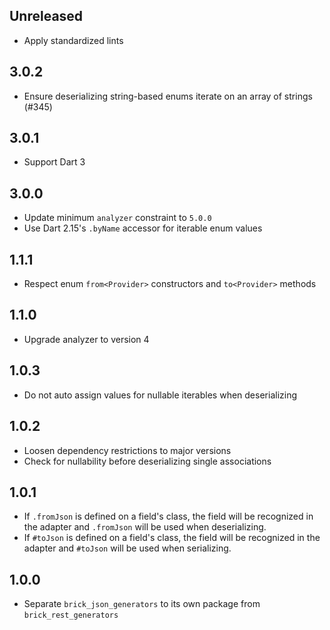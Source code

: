## Unreleased

* Apply standardized lints

## 3.0.2

* Ensure deserializing string-based enums iterate on an array of strings (#345)

## 3.0.1

* Support Dart 3

## 3.0.0

* Update minimum `analyzer` constraint to `5.0.0`
* Use Dart 2.15's `.byName` accessor for iterable enum values

## 1.1.1

* Respect enum `from<Provider>` constructors and `to<Provider>` methods

## 1.1.0

* Upgrade analyzer to version 4

## 1.0.3

* Do not auto assign values for nullable iterables when deserializing

## 1.0.2

* Loosen dependency restrictions to major versions
* Check for nullability before deserializing single associations

## 1.0.1

* If `.fromJson` is defined on a field's class, the field will be recognized in the adapter and `.fromJson` will be used when deserializing.
* If `#toJson` is defined on a field's class, the field will be recognized in the adapter and `#toJson` will be used when serializing.

## 1.0.0

* Separate `brick_json_generators` to its own package from `brick_rest_generators`
